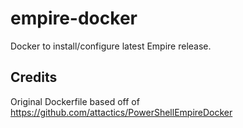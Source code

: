 # empire-docker

Docker to install/configure latest Empire release.

## Credits

Original Dockerfile based off of https://github.com/attactics/PowerShellEmpireDocker
